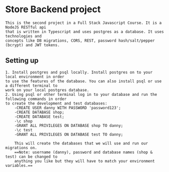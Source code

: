 # Store  Backend project

    This is the second project in a Full Stack Javascript Course. It is a NodeJS RESTful api 
    that is written in Typescript and uses postgres as a database. It uses technologies and 
    concepts like DB migrations, CORS, REST, password hash/salt/pepper (bcrypt) and JWT tokens. 

## Setting up

    1. Install postgres and psql locally. Install postgres on to your local environment in order 
    to use the features of the database. You can also install psql or use a different terminal to 
    work on your local postgres database.
    2. Using psql or other terminal log in to your database and run the following commands in order 
    to create the development and test databases:
        -CREATE USER danny WITH PASSWORD 'password123';
        -CREATE DATABASE shop;
        -CREATE DATABASE test;
        -\c shop
        -GRANT ALL PRIVILEGES ON DATABASE shop TO danny;
        -\c test
        -GRANT ALL PRIVILEGES ON DATABASE test TO danny;

        This will create the databases that we will use and run our migrations on. 
        ==Note: username (danny), password and database names (shop & test) can be changed to 
        anything you like but they will have to match your environment variables.==

